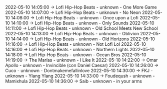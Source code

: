 2022-05-10 14:05:00 -> Lofi Hip-Hop Beats - unknown - One More Game
2022-05-10 14:07:00 -> Lofi Hip-Hop Beats - unknown - No Neon
2022-05-10 14:08:00 -> Lofi Hip-Hop Beats - unknown - Once upon a Lofi
2022-05-10 14:10:00 -> Lofi Hip-Hop Beats - unknown - Only Sounds
2022-05-10 14:11:00 -> Lofi Hip-Hop Beats - unknown - Old School Meets New School
2022-05-10 14:13:00 -> Lofi Hip-Hop Beats - unknown - Oblivion
2022-05-10 14:14:00 -> Lofi Hip-Hop Beats - unknown - Old Horizons
2022-05-10 14:16:00 -> Lofi Hip-Hop Beats - unknown - Not Lofi Lol
2022-05-10 14:16:00 -> Lofi Hip-Hop Beats - unknown - Northern Lights
2022-05-10 14:18:00 -> Lofi Hip-Hop Beats - unknown - Ocean Bros
2022-05-10 14:19:00 -> The Marías - unknown - I Like It
2022-05-10 14:22:00 -> Omar Apollo - unknown - Invincible (con Daniel Caesar)
2022-05-10 14:26:00 -> Cuco - unknown - Dontmakemefallinlove
2022-05-10 14:30:00 -> FKJ - unknown - Ylang Ylang
2022-05-10 14:33:00 -> Foudeqush - unknown - Mamixhula
2022-05-10 14:36:00 -> Saib - unknown - in your arms
